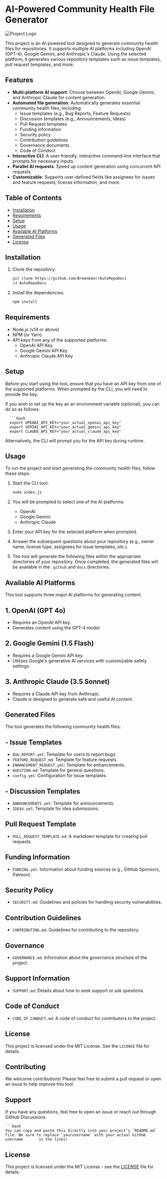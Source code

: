 
# AI-Powered Community Health File Generator

![Project Logo](https://raw.githubusercontent.com/Brewnbeer/AutoRepoDocs/refs/heads/main/assets/autorepodocs-logo.png)

This project is an AI-powered tool designed to generate community health files for repositories. It supports multiple AI platforms including OpenAI (GPT-4), Google Gemini, and Anthropic's Claude. Using the selected platform, it generates various repository templates such as issue templates, pull request templates, and more.

## Features

- **Multi-platform AI support**: Choose between OpenAI, Google Gemini, and Anthropic Claude for content generation.
- **Automated file generation**: Automatically generates essential community health files, including:
  - Issue templates (e.g., Bug Reports, Feature Requests)
  - Discussion templates (e.g., Announcements, Ideas)
  - Pull Request templates
  - Funding information
  - Security policy
  - Contribution guidelines
  - Governance documents
  - Code of Conduct
- **Interactive CLI**: A user-friendly, interactive command-line interface that prompts for necessary inputs.
- **Parallel AI requests**: Speed up content generation using concurrent API requests.
- **Customizable**: Supports user-defined fields like assignees for issues and feature requests, license information, and more.

## Table of Contents

- [Installation](#installation)
- [Requirements](#requirements)
- [Setup](#setup)
- [Usage](#usage)
- [Available AI Platforms](#available-ai-platforms)
- [Generated Files](#generated-files)
- [License](#license)

## Installation

1. Clone the repository:

   ```bash
   git clone https://github.com/Brewnbeer/AutoRepoDocs
   cd AutoRepoDocs

2. Install the dependencies:

   ```bash
   npm install

## Requirements
  - Node.js (v14 or above)
  - NPM (or Yarn)
  - API keys from any of the supported platforms:
    - OpenAI API Key
    - Google Gemini API Key
    - Anthropic Claude API Key
   

## Setup
Before you start using the tool, ensure that you have an API key from one of the supported platforms. When prompted by the CLI, you will need to provide the key.

If you wish to set up the key as an environment variable (optional), you can do so as follows:

      ```bash
      export OPENAI_API_KEY="your_actual_openai_api_key"
      export GEMINI_API_KEY="your_actual_gemini_api_key"
      export CLAUDE_API_KEY="your_actual_claude_api_key"

Alternatively, the CLI will prompt you for the API key during runtime.


## Usage
To run the project and start generating the community health files, follow these steps:

1. Start the CLI tool:
   ```bash
   node index.js

2. You will be prompted to select one of the AI platforms:
    - OpenAI 
    - Google Gemini
    - Anthropic Claude
       
3. Enter your API key for the selected platform when prompted.
4. Answer the subsequent questions about your repository (e.g., owner name, license type, assignees for issue templates, etc.).
5. The tool will generate the following files within the appropriate directories of your repository.
Once completed, the generated files will be available in the `.github` and `docs` directories.

## Available AI Platforms
This tool supports three major AI platforms for generating content:

## 1. OpenAI (GPT 4o)
  - Requires an OpenAI API key.
  - Generates content using the GPT-4 model.
    
## 2. Google Gemini (1.5 Flash)
  - Requires a Google Gemini API key.
  - Utilizes Google's generative AI services with customizable safety settings.

## 3. Anthropic Claude (3.5 Sonnet)
  - Requires a Claude API key from Anthropic.
  - Claude is designed to generate safe and useful AI content.

## Generated Files
The tool generates the following community health files:
## - Issue Templates
  - `BUG_REPORT.yml`: Template for users to report bugs.
  - `FEATURE_REQUEST.md`: Template for feature requests.
  - `ENHANCEMENT_REQUEST.yml`: Template for enhancements.
  - `QUESTION.md`: Template for general questions.
  - `config.yml`: Configuration for issue templates.
## - Discussion Templates
  - `ANNOUNCEMENTS.yml`: Template for announcements.
  - `IDEAS.yml`: Template for idea submissions.
## Pull Request Template
  - `PULL_REQUEST_TEMPLATE.md`: A markdown template for creating pull requests.
## Funding Information
  - `FUNDING.yml`: Information about funding sources (e.g., GitHub Sponsors, Patreon).
## Security Policy
  - `SECURITY.md`: Guidelines and policies for handling security vulnerabilities.
## Contribution Guidelines
  - `CONTRIBUTING.md`: Guidelines for contributing to the repository.
## Governance
  - `GOVERNANCE.md`: Information about the governance structure of the project.
## Support Information
  - `SUPPORT.md`: Details about how to seek support or ask questions.
## Code of Conduct
  - `CODE_OF_CONDUCT.md`: A code of conduct for contributors to the project.

## License
This project is licensed under the MIT License. See the `LICENSE` file for details.

## Contributing
We welcome contributions! Please feel free to submit a pull request or open an issue to help improve this tool.

## Support
If you have any questions, feel free to open an issue or reach out through GitHub Discussions.

    ```bash
    You can copy and paste this directly into your project’s `README.md` file. Be sure to replace `yourusername` with your actual GitHub username       in the links!

## License

This project is licensed under the MIT License - see the [LICENSE](./LICENSE) file for details.

